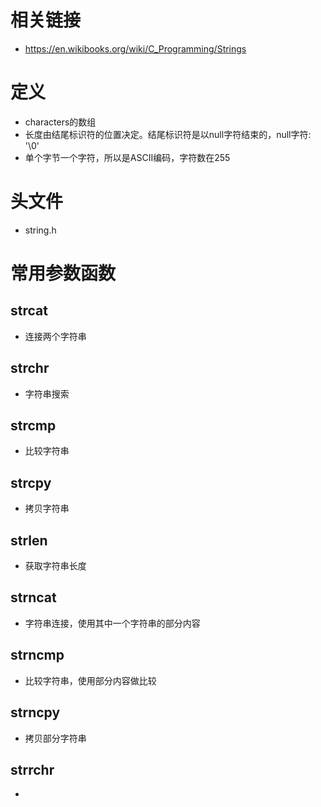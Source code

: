 # 相关链接
- https://en.wikibooks.org/wiki/C_Programming/Strings

# 定义
- characters的数组
- 长度由结尾标识符的位置决定。结尾标识符是以null字符结束的，null字符: '\0'
- 单个字节一个字符，所以是ASCII编码，字符数在255


# 头文件
- string.h


# 常用参数函数
## strcat 
- 连接两个字符串

## strchr
- 字符串搜索

## strcmp
- 比较字符串


## strcpy
- 拷贝字符串

## strlen
- 获取字符串长度

## strncat
- 字符串连接，使用其中一个字符串的部分内容

## strncmp
- 比较字符串，使用部分内容做比较

## strncpy
- 拷贝部分字符串

## strrchr
- 
